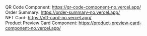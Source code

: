 QR Code Component: https://qr-code-component-no.vercel.app/ <br />
Order Summary: https://order-summary-no.vercel.app/ <br />
NFT Card: https://ntf-card-no.vercel.app/ <br />
Product Preview Card Component: https://product-preview-card-component-no.vercel.app/
